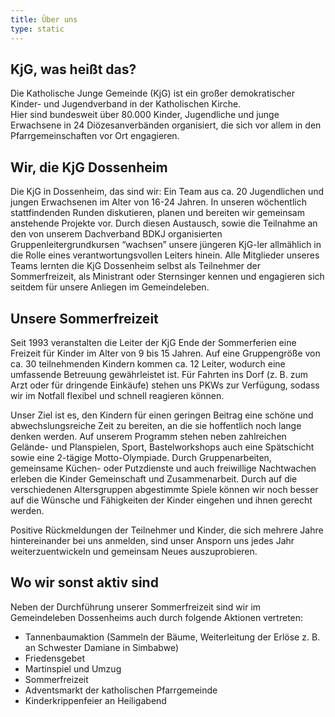 ```yaml
---
title: Über uns
type: static
---
```

## KjG, was heißt das?
Die Katholische Junge Gemeinde (KjG) ist ein großer demokratischer Kinder- und Jugendverband in der Katholischen Kirche.  
Hier sind bundesweit über 80.000 Kinder, Jugendliche und junge Erwachsene in 24 Diözesanverbänden organisiert, die sich vor allem in den Pfarrgemeinschaften vor Ort engagieren.

## Wir, die KjG Dossenheim
Die KjG in Dossenheim, das sind wir: Ein Team aus ca. 20 Jugendlichen und jungen Erwachsenen im Alter von 16-24 Jahren. In unseren wöchentlich stattfindenden Runden diskutieren, planen und bereiten wir gemeinsam anstehende Projekte vor. Durch diesen Austausch, sowie die Teilnahme an den von unserem Dachverband BDKJ organisierten Gruppenleitergrundkursen “wachsen” unsere jüngeren KjG-ler allmählich in die Rolle eines verantwortungsvollen Leiters hinein. Alle Mitglieder unseres Teams lernten die KjG Dossenheim selbst als Teilnehmer der Sommerfreizeit, als Ministrant oder Sternsinger kennen und engagieren sich seitdem für unsere Anliegen im Gemeindeleben.

## Unsere Sommerfreizeit
Seit 1993 veranstalten die Leiter der KjG Ende der Sommerferien eine Freizeit für Kinder im Alter von 9 bis 15 Jahren. Auf eine Gruppengröße von ca. 30 teilnehmenden Kindern kommen ca. 12 Leiter, wodurch eine umfassende Betreuung gewährleistet ist. Für Fahrten ins Dorf (z. B. zum Arzt oder für dringende Einkäufe) stehen uns PKWs zur Verfügung, sodass wir im Notfall flexibel und schnell reagieren können.
  
Unser Ziel ist es, den Kindern für einen geringen Beitrag eine schöne und abwechslungsreiche Zeit zu bereiten, an die sie hoffentlich noch lange denken werden. Auf unserem Programm stehen neben zahlreichen Gelände- und Planspielen, Sport, Bastelworkshops auch eine Spätschicht sowie eine 2-tägige Motto-Olympiade. Durch Gruppenarbeiten, gemeinsame Küchen- oder Putzdienste und auch freiwillige Nachtwachen erleben die Kinder Gemeinschaft und Zusammenarbeit. Durch auf die verschiedenen Altersgruppen abgestimmte Spiele können wir noch besser auf die Wünsche und Fähigkeiten der Kinder eingehen und ihnen gerecht werden. 
  
Positive Rückmeldungen der Teilnehmer und Kinder, die sich mehrere Jahre hintereinander bei uns anmelden, sind unser Ansporn uns jedes Jahr weiterzuentwickeln und gemeinsam Neues auszuprobieren.

## Wo wir sonst aktiv sind
Neben der Durchführung unserer Sommerfreizeit sind wir im Gemeindeleben Dossenheims auch durch folgende Aktionen vertreten:

* Tannenbaumaktion (Sammeln der Bäume, Weiterleitung der Erlöse z. B. an Schwester Damiane in Simbabwe)
* Friedensgebet 
* Martinspiel und Umzug
* Sommerfreizeit
* Adventsmarkt der katholischen Pfarrgemeinde
* Kinderkrippenfeier an Heiligabend